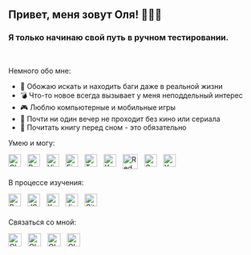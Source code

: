 ## Привет, меня зовут Оля! 🙋🏻‍♀️

### Я только начинаю свой путь в ручном тестировании.

<br />

Немного обо мне:

- 👾 Обожаю искать и находить баги даже в реальной жизни
- 💣 Что-то новое всегда вызывает у меня неподдельный интерес
- 🎮 Люблю компьютерные и мобильные игры
- 🎥 Почти ни один вечер не проходит без кино или сериала
- 🔮 Почитать книгу перед сном - это обязательно

Умею и могу:

<a href="#"><img align="left" title='Charles' src="https://ishopapps.ru/images/1579001830.jpg" alt="Charles" height="25" style="padding-right:10px"/></a>
<a href="#"><img align="left" title='Postman' src="https://cloudconfusing.com/wp-content/uploads/2018/11/logo-mark.png" alt="Postman" height="25" style="padding-right:10px"/></a>
<a href="#"><img align="left" title='Visual Studio Code' src="https://cdn.jsdelivr.net/gh/devicons/devicon/icons/vscode/vscode-original.svg" alt="Visual Studio Code" height="25" style="padding-right:10px"/>
<a href="#"><img align="left" title='Figma' src="https://cdn.jsdelivr.net/gh/devicons/devicon/icons/figma/figma-original.svg" alt="Figma" height="25" style="padding-right:10px"/></a>
<a href="#"><img align="left" title='Trello' src="https://cdn.worldvectorlogo.com/logos/trello.svg" alt="Trello" height="25" style="padding-right:10px"/></a>
<a href="#"><img align="left" title='Yandex Tracker' src="https://play-lh.googleusercontent.com/KZm13A9hODTQg58glu3a2kOE4Lwz5gyH-sNMuHmgZ1BBbxR0V65u1RdDreX_as5g0bk=s360" alt="Yandex Tracker" height="25" style="padding-right:10px"/></a>
<a href="#"><img align="left" title='Redmine' src="https://essencesolusoft.com/assets/service_menus/redmine.svg" alt="Redmine" height="30" style="padding-right:10px"/></a>
<a href="#"><img align="left" title='Google Analytics' src="https://backstage.io/img/ga-icon.png" alt="Google Analytics" height="25" style="padding-right:10px"/></a>
<a href="#"><img align="left" title='Yandex Metrika' src="https://freesoft.ru/storage/images/203/2029/202882/202882_normal.png" alt="Yandex Metrika" height="25" style="padding-right:10px"/></a>

<br />
<br />

В процессе изучения:

<a href="#"><img align="left" title='PostgreSQL' src="https://cdn.jsdelivr.net/gh/devicons/devicon/icons/postgresql/postgresql-original.svg" alt="PostgreSQL" height="25" style="padding-right:10px"/></a>
<a href="#"><img align="left" title='JSON' src="https://i.pinimg.com/originals/f3/96/06/f39606dba59e89f944a90489912a24bb.png" alt="JSON" height="25" style="padding-right:10px"/></a>
<a href="#"><img align="left" title='XML' src="https://cdn4.iconfinder.com/data/icons/file-formats-6-1/199/Untitled-54-512.png" alt="XML" height="25" style="padding-right:10px"/></a>
<a href="#"><img align="left" title='Jira' src="https://cdn.jsdelivr.net/gh/devicons/devicon/icons/jira/jira-original.svg" alt="Jira" height="25" style="padding-right:10px"/></a>
<a href="#"><img align="left" title='Git' src="https://upload.wikimedia.org/wikipedia/commons/thumb/3/3f/Git_icon.svg/1200px-Git_icon.svg.png" alt="Git" height="25" style="padding-right:10px"/></a>

<br />
<br />

Связаться со мной:

[<img align="left" alt="Olga | LinkedIn" width="26px" style="padding-right:10px" title='LinkedIn' src="https://www.svgrepo.com/show/349436/linkedin.svg" />][linkedin]
[<img align="left" alt="Olga | Instagram" width="26px" style="padding-right:10px" title='Instagram' src="https://www.svgrepo.com/show/303145/instagram-2-1-logo.svg" />][instagram]
[<img align="left"  alt="Olga | VK" width="26px" style="padding-right:10px" title='VK' src="https://www.svgrepo.com/show/349554/vk.svg" />][vk]
[<img align="left" alt="Olga | Telegram" width="26px" style="padding-right:10px" title='Telegram' src="https://www.svgrepo.com/show/349527/telegram.svg" />][tg]

[linkedin]: https://www.linkedin.com/in/olga-reshetova/
[instagram]: https://www.instagram.com/ollie_reshetova/
[vk]: https://vk.com/ollie_reshetova
[tg]: https://t.me/ollie_reshetova

<!-- img[src*='thumbnail'] {
   border: 3px solid red
}  -->

<!-- img[src*="#thumbnail"] {
   pointer-events:none;
   coursor: default;
} -->
